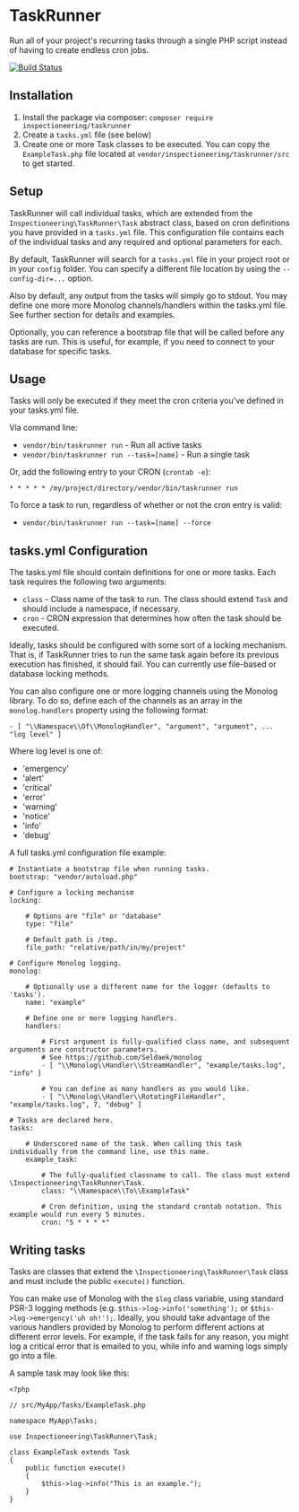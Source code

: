 TaskRunner
==========

Run all of your project's recurring tasks through a single PHP script instead of having to
create endless cron jobs.

[![Build Status](https://travis-ci.org/Inspectioneering/taskrunner.svg?branch=master)](https://travis-ci.org/Inspectioneering/taskrunner)

Installation
------------

1. Install the package via composer: `composer require inspectioneering/taskrunner`
2. Create a `tasks.yml` file (see below)
3. Create one or more Task classes to be executed. You can copy the `ExampleTask.php` file located at
`vendor/inspectioneering/taskrunner/src` to get started.

Setup
-----

TaskRunner will call individual tasks, which are extended from the `Inspectioneering\TaskRunner\Task` abstract class,
based on cron definitions you have provided in a `tasks.yml` file. This configuration file contains each of the
individual tasks and any required and optional parameters for each.

By default, TaskRunner will search for a `tasks.yml` file in your project root or in your `config` folder. You can
specify a different file location by using the `--config-dir=...` option.

Also by default, any output from the tasks will simply go to stdout. You may define one more more Monolog
channels/handlers within the tasks.yml file. See further section for details and examples.

Optionally, you can reference a bootstrap file that will be called before any tasks are run. This is useful, for
example, if you need to connect to your database for specific tasks.

Usage
-----

Tasks will only be executed if they meet the cron criteria you've defined in your tasks.yml file.

Via command line:

* `vendor/bin/taskrunner run` - Run all active tasks
* `vendor/bin/taskrunner run --task=[name]` - Run a single task

Or, add the following entry to your CRON (`crontab -e`):

`* * * * * /my/project/directory/vendor/bin/taskrunner run`

To force a task to run, regardless of whether or not the cron entry is valid:

* `vendor/bin/taskrunner run --task=[name] --force`

tasks.yml Configuration
-----------------------

The tasks.yml file should contain definitions for one or more tasks. Each task requires the following two arguments:

* `class` - Class name of the task to run. The class should extend `Task` and should include a namespace, if necessary.
* `cron` - CRON expression that determines how often the task should be executed.

Ideally, tasks should be configured with some sort of a locking mechanism. That is, if TaskRunner tries to run the same
task again before its previous execution has finished, it should fail. You can currently use file-based or database
locking methods.

You can also configure one or more logging channels using the Monolog library. To do so, define each of the channels
as an array in the `monolog.handlers` property using the following format:

    - [ "\\Namespace\\Of\\MonologHandler", "argument", "argument", ... "log level" ]

Where log level is one of:

 * 'emergency'
 * 'alert'
 * 'critical'
 * 'error'
 * 'warning'
 * 'notice'
 * 'info'
 * 'debug'

A full tasks.yml configuration file example:

    # Instantiate a bootstrap file when running tasks.
    bootstrap: "vendor/autoload.php"

    # Configure a locking mechanism
    locking:

        # Options are "file" or "database"
        type: "file"

        # Default path is /tmp.
        file_path: "relative/path/in/my/project"

    # Configure Monolog logging.
    monolog:

        # Optionally use a different name for the logger (defaults to 'tasks').
        name: "example"

        # Define one or more logging handlers.
        handlers:

            # First argument is fully-qualified class name, and subsequent arguments are constructor parameters.
            # See https://github.com/Seldaek/monolog
            - [ "\\Monolog\\Handler\\StreamHandler", "example/tasks.log", "info" ]

            # You can define as many handlers as you would like.
            - [ "\\Monolog\\Handler\\RotatingFileHandler", "example/tasks.log", 7, "debug" ]

    # Tasks are declared here.
    tasks:

        # Underscored name of the task. When calling this task individually from the command line, use this name.
        example_task:

            # The fully-qualified classname to call. The class must extend \Inspectioneering\TaskRunner\Task.
            class: "\\Namespace\\To\\ExampleTask"

            # Cron definition, using the standard crontab notation. This example would run every 5 minutes.
            cron: "5 * * * *"

Writing tasks
-------------

Tasks are classes that extend the `\Inspectioneering\TaskRunner\Task` class and must include the public `execute()`
function.

You can make use of Monolog with the `$log` class variable, using standard PSR-3 logging methods (e.g.
`$this->log->info('something');` or `$this->log->emergency('uh oh!');`. Ideally, you should take advantage of the
various handlers provided by Monolog to perform different actions at different error levels. For example, if the task
fails for any reason, you might log a critical error that is emailed to you, while info and warning logs simply go into
a file.

A sample task may look like this:

    <?php

    // src/MyApp/Tasks/ExampleTask.php

    namespace MyApp\Tasks;

    use Inspectioneering\TaskRunner\Task;

    class ExampleTask extends Task
    {
        public function execute()
        {
            $this->log->info("This is an example.");
        }
    }

